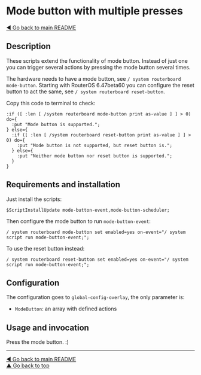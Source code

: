 Mode button with multiple presses
=================================

[◀ Go back to main README](../README.md)

Description
-----------

These scripts extend the functionality of mode button. Instead of just one
you can trigger several actions by pressing the mode button several times.

The hardware needs to have a mode button, see
`/ system routerboard mode-button`. Starting with RouterOS 6.47beta60 you
can configure the reset button to act the same, see
`/ system routerboard reset-button`.

Copy this code to terminal to check:

```
:if ([ :len [ /system routerboard mode-button print as-value ] ] > 0) do={
  :put "Mode button is supported.";
} else={
  :if ([ :len [ /system routerboard reset-button print as-value ] ] > 0) do={
    :put "Mode button is not supported, but reset button is.";
  } else={
    :put "Neither mode button nor reset button is supported.";
  }
}
```

Requirements and installation
-----------------------------

Just install the scripts:

    $ScriptInstallUpdate mode-button-event,mode-button-scheduler;

Then configure the mode button to run `mode-button-event`:

    / system routerboard mode-button set enabled=yes on-event="/ system script run mode-button-event;";

To use the reset button instead:

    / system routerboard reset-button set enabled=yes on-event="/ system script run mode-button-event;";

Configuration
-------------

The configuration goes to `global-config-overlay`, the only parameter is:

* `ModeButton`: an array with defined actions

Usage and invocation
--------------------

Press the mode button. :)

---
[◀ Go back to main README](../README.md)  
[▲ Go back to top](#top)
